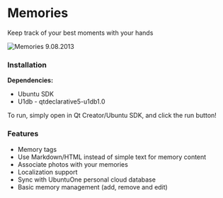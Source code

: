 # Memories #

Keep track of your best moments with your hands

![Memories 9.08.2013](https://raw.github.com/Mefrio/Memories/master/resources/gh-page/memories-11-08-2013.png)

### Installation ###

**Dependencies:**

 * Ubuntu SDK
 * U1db - qtdeclarative5-u1db1.0

To run, simply open in Qt Creator/Ubuntu SDK, and click the run button!

### Features ###
 
 * Memory tags
 * Use Markdown/HTML instead of simple text for memory content
 * Associate photos with your memories
 * Localization support
 * Sync with UbuntuOne personal cloud database
 * Basic memory management (add, remove and edit)
